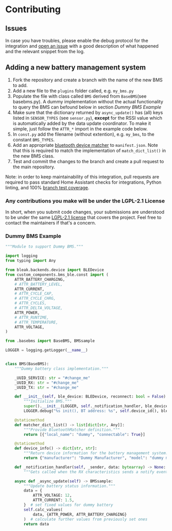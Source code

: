 # Contributing

## Issues
In case you have troubles, please enable the debug protocol for the integration and [open an issue](https://github.com/patman15/BMS_BLE-HA/issues) with a good description of what happened and the relevant snippet from the log.

## Adding a new battery management system

 1. Fork the repository and create a branch with the name of the new BMS to add.
 2. Add a new file to the `plugins` folder called, e.g. `my_bms.py`
 3. Populate the file with class called `BMS` derived from `BaseBMS`(see basebms.py). A dummy implementation without the actual functionality to query the BMS can befound below in section _Dummy BMS Example_
 4. Make sure that the dictionary returned by `async_update()` has (all) keys listed in `SENSOR_TYPES` (see `sensor.py`), __except__ for the RSSI value which is automatically added by the data update coordinator. To make it simple, just follow the `ATTR_*` import in the example code below.
 5. In `const.py` add the filename (without extention), e.g. `my_bms`, to the constant `BMS_TYPES`.
 6. Add an appropriate [bluetooth device matcher](https://developers.home-assistant.io/docs/creating_integration_manifest#bluetooth) to `manifest.json`. Note that this is required to match the implementation of `match_dict_list()` in the new BMS class.
 7. Test and commit the changes to the branch and create a pull request to the main repository.

Note: in order to keep maintainability of this integration, pull requests are required to pass standard Home Assistant checks for integrations, Python linting, and 100% [branch test coverage](https://coverage.readthedocs.io/en/latest/branch.html#branch).

### Any contributions you make will be under the LGPL-2.1 License

In short, when you submit code changes, your submissions are understood to be under the same [LGPL-2.1 license](LICENSE) that covers the project. Feel free to contact the maintainers if that's a concern.

### Dummy BMS Example
```python
"""Module to support Dummy BMS."""

import logging
from typing import Any

from bleak.backends.device import BLEDevice
from custom_components.bms_ble.const import (
    ATTR_BATTERY_CHARGING,
    # ATTR_BATTERY_LEVEL,
    ATTR_CURRENT,
    # ATTR_CYCLE_CAP,
    # ATTR_CYCLE_CHRG,
    # ATTR_CYCLES,
    # ATTR_DELTA_VOLTAGE,
    ATTR_POWER,
    # ATTR_RUNTIME,
    # ATTR_TEMPERATURE,
    ATTR_VOLTAGE,
)

from .basebms import BaseBMS, BMSsample

LOGGER = logging.getLogger(__name__)


class BMS(BaseBMS):
    """Dummy battery class implementation."""

    _UUID_SERVICE: str = "#change_me"
    _UUID_RX: str = "#change_me"
    _UUID_TX: str = "#change_me"

    def __init__(self, ble_device: BLEDevice, reconnect: bool = False) -> None:
        """Initialize BMS."""
        super().__init__(LOGGER, self._notification_handler, ble_device, reconnect)
        LOGGER.debug("%s init(), BT address: %s", self.device_id(), ble_device.address)

    @staticmethod
    def matcher_dict_list() -> list[dict[str, Any]]:
        """Provide BluetoothMatcher definition."""
        return [{"local_name": "dummy", "connectable": True}]

    @staticmethod
    def device_info() -> dict[str, str]:
        """Return device information for the battery management system."""
        return {"manufacturer": "Dummy Manufacturer", "model": "dummy model"}

    def _notification_handler(self, _sender, data: bytearray) -> None:
        """Gets called when the RX characteristics sends a notify event."""

    async def _async_update(self) -> BMSsample:
        """Update battery status information."""
        data = {
            ATTR_VOLTAGE: 12,
            ATTR_CURRENT: 1.5,
        }  # set fixed values for dummy battery
        self.calc_values(
            data, {ATTR_POWER, ATTR_BATTERY_CHARGING}
        )  # calculate further values from previously set ones
        return data
```
